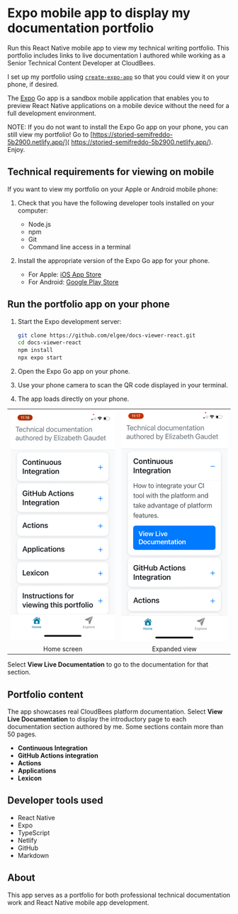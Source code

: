 # Expo mobile app to display my documentation portfolio

Run this React Native mobile app to view my technical writing portfolio. This portfolio includes links to live documentation I authored while working as a Senior Technical Content Developer at CloudBees. 

I set up my portfolio using [`create-expo-app`](https://www.npmjs.com/package/create-expo-app) so that you could view it on your phone, if desired.

The [Expo](https://expo.dev) Go app is a sandbox mobile application that enables you to preview React Native applications on a mobile device without the need for a full development environment.

NOTE: If you do not want to install the Expo Go app on your phone, you can still view my portfolio! 
Go to [https://storied-semifreddo-5b2900.netlify.app/](
   https://storied-semifreddo-5b2900.netlify.app/). Enjoy.

## Technical requirements for viewing on mobile

If you want to view my portfolio on your Apple or Android mobile phone:

1. Check that you have the following developer tools installed on your computer:

   - Node.js
   - npm
   - Git
   - Command line access in a terminal

2. Install the appropriate version of the Expo Go app for your phone.

   - For Apple: [iOS App Store](https://apps.apple.com/app/expo-go/id982107779)
   - For Android: [Google Play Store](https://play.google.com/store/apps/details?id=host.exp.exponent)

## Run the portfolio app on your phone

1. Start the Expo development server: 
   ```bash
   git clone https://github.com/elgee/docs-viewer-react.git
   cd docs-viewer-react
   npm install
   npx expo start
   ```

2. Open the Expo Go app on your phone.

3. Use your phone camera to scan the QR code displayed in your terminal.

4. The app loads directly on your phone. 

<table>
  <tr>
    <td><img src="assets/images/image0.png" width="280"></td>
    <td><img src="assets/images/image1.png" width="280"></td>
  </tr>
  <tr>
    <td align="center">Home screen</td>
    <td align="center">Expanded view</td>
  </tr>
</table>

Select **View Live Documentation** to go to the documentation for that section. 

## Portfolio content

The app showcases real CloudBees platform documentation. 
Select **View Live Documentation** to display the introductory page to each documentation section authored by me.
Some sections contain more than 50 pages. 

- **Continuous Integration** 
- **GitHub Actions integration** 
- **Actions** 
- **Applications** 
- **Lexicon** 

## Developer tools used

- React Native
- Expo
- TypeScript
- Netlify
- GitHub
- Markdown

## About

This app serves as a portfolio for both professional technical documentation work and React Native mobile app development. 
